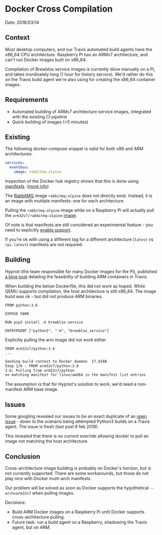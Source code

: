 # Docker Cross Compilation

Date: 2018/03/14

## Context

Most desktop computers, and our Travis automated build agents have the x86_64 CPU architecture.
Raspberry Pi has an ARMv7 architecture, and can't run Docker images built on x86_64.

Compilation of Brewblox service images is currently done manually on a Pi, and takes inordinately long (1 hour for history service).
We'd rather do this on the Travis build agent we're also using for creating the x86_64 container images.

## Requirements

* Automated building of ARMv7 architecture service images, integrated with the existing CI pipeline
* Quick building of images (<5 minutes)

## Existing

The following docker-compose snippet is valid for both x86 and ARM architectures:

```yaml
services:
  eventbus:
    image: rabbitmq:alpine
```

Inspection of the Docker hub registry shows that this is done using [manifests][2]. ([more info][4])

The [RabbitMQ][3] image `rabbitmq:alpine` does not directly exist. Instead, it is an image with multiple manifests: one for each architecture.

Pulling the `rabbitmq:alpine` image while on a Raspberry Pi will actually pull the `arm32v7/rabbitmq:alpine` [image][5].

Of note is that manifests are still considered an experimental feature - you need to explicitly [enable support][6].

If you're ok with using a different tag for a different architecture (`latest` vs `rpi-latest`) manifests are not required.

## Building

Hypriot (the team responsible for many Docker images for the Pi), published [a blog post][1] detailing the feasibility of building ARM containers in Travis.

When building the below Dockerfile, this did not work as hoped. While QEMU supports compilation, the host architecture is still x86_64. The image build was ok - but did not produce ARM binaries.

```docker
FROM python:3.6

EXPOSE 5000

RUN pip3 install -U brewblox-service

ENTRYPOINT ["python3", "-m", "brewblox_service"]
```

Explicitly pulling the arm image did not work either.

```docker
FROM arm32v7/python:3.6
...
```

```sh
Sending build context to Docker daemon  17.92kB
Step 1/6 : FROM arm32v7/python:3.6
3.6: Pulling from arm32v7/python
no matching manifest for linux/amd64 in the manifest list entries
```

The assumption is that for Hypriot's solution to work, we'd need a non-manifest ARM base image.

## Issues

Some googling revealed our issues to be an exact duplicate of an [open issue][7] - down to the scenario being attempted Python3 builds on a Travis agent. The issue is fresh (last post 8 feb 2018).

This revealed that there is no current override allowing docker to pull an image not matching the host architecture.

## Conclusion

Cross-architecture image building is probably on Docker's horizon, but is not currently supported.
There are some workarounds, but those do not play nice with Docker multi-arch manifests.

Our problem will be solved as soon as Docker supports the hypothetical `--arch=arm32v7` when pulling images.

Decisions:
* Build ARM Docker images on a Raspberry Pi until Docker supports cross-architecture pulling.
* Future task: run a build agent on a Raspberry, shadowing the Travis agent, but on ARM.


[1]: https://blog.hypriot.com/post/setup-simple-ci-pipeline-for-arm-images/
[2]: https://docs.docker.com/registry/spec/manifest-v2-2/#manifest-list
[3]: https://hub.docker.com/_/rabbitmq/
[4]: https://github.com/docker-library/official-images#architectures-other-than-amd64
[5]: https://hub.docker.com/r/arm32v7/rabbitmq/
[6]: https://docs.docker.com/engine/reference/commandline/cli/#configuration-files
[7]: https://github.com/docker/cli/issues/327